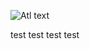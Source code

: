 ![Atl text](https://github.com/nikos230/WildFireSpread/blob/main/logo_new.png)



test test test test
